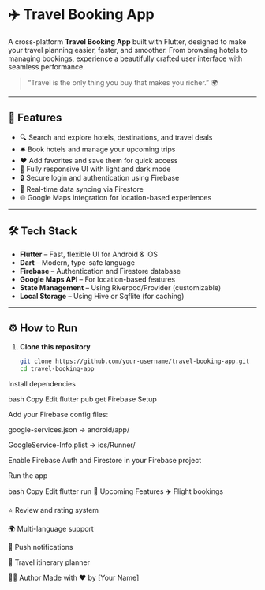 # ✈️ Travel Booking App

A cross-platform **Travel Booking App** built with Flutter, designed to make your travel planning easier, faster, and smoother. From browsing hotels to managing bookings, experience a beautifully crafted user interface with seamless performance.

> “Travel is the only thing you buy that makes you richer.” 🌍

---

## 🚀 Features

- 🔍 Search and explore hotels, destinations, and travel deals
- 🛎️ Book hotels and manage your upcoming trips
- ❤️ Add favorites and save them for quick access
- 🌙 Fully responsive UI with light and dark mode
- 🔒 Secure login and authentication using Firebase
- 🔄 Real-time data syncing via Firestore
- 🌐 Google Maps integration for location-based experiences

---

## 🛠️ Tech Stack

- **Flutter** – Fast, flexible UI for Android & iOS  
- **Dart** – Modern, type-safe language  
- **Firebase** – Authentication and Firestore database  
- **Google Maps API** – For location-based features  
- **State Management** – Using Riverpod/Provider (customizable)  
- **Local Storage** – Using Hive or Sqflite (for caching)

---

## ⚙️ How to Run

1. **Clone this repository**
   ```bash
   git clone https://github.com/your-username/travel-booking-app.git
   cd travel-booking-app
Install dependencies

bash
Copy
Edit
flutter pub get
Firebase Setup

Add your Firebase config files:

google-services.json → android/app/

GoogleService-Info.plist → ios/Runner/

Enable Firebase Auth and Firestore in your Firebase project

Run the app

bash
Copy
Edit
flutter run
🌟 Upcoming Features
✈️ Flight bookings

⭐ Review and rating system

🌍 Multi-language support

🔔 Push notifications

📅 Travel itinerary planner

👨‍💻 Author
Made with ❤️ by [Your Name]
